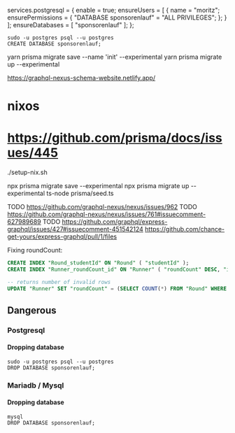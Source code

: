 services.postgresql = {
    enable = true;
    ensureUsers = [
      {
        name = "moritz";
        ensurePermissions = {
          "DATABASE sponsorenlauf" = "ALL PRIVILEGES";
        };
      }
    ];
    ensureDatabases = [ "sponsorenlauf" ];
  };



```
sudo -u postgres psql --u postgres
CREATE DATABASE sponsorenlauf;
```


yarn prisma migrate save --name 'init' --experimental
yarn prisma migrate up --experimental

https://graphql-nexus-schema-website.netlify.app/

# nixos
# https://github.com/prisma/docs/issues/445
./setup-nix.sh

npx prisma migrate save --experimental
npx prisma migrate up --experimental
ts-node prisma/seed.ts

TODO https://github.com/graphql-nexus/nexus/issues/962
TODO https://github.com/graphql-nexus/nexus/issues/761#issuecomment-627989689
TODO https://github.com/graphql/express-graphql/issues/427#issuecomment-451542124
https://github.com/chance-get-yours/express-graphql/pull/1/files


Fixing roundCount:
```sql
CREATE INDEX "Round_studentId" ON "Round" ( "studentId" );
CREATE INDEX "Runner_roundCount_id" ON "Runner" ( "roundCount" DESC, "id" ASC );

-- returns number of invalid rows
UPDATE "Runner" SET "roundCount" = (SELECT COUNT(*) FROM "Round" WHERE "studentId" = "Runner"."id") WHERE "roundCount" != (SELECT COUNT(*) FROM "Round" WHERE "studentId" = "Runner"."id");
```

## Dangerous

### Postgresql

#### Dropping database

```
sudo -u postgres psql --u postgres
DROP DATABASE sponsorenlauf;
```

### Mariadb / Mysql

#### Dropping database

```
mysql
DROP DATABASE sponsorenlauf;
```